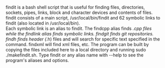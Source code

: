 findit is a bash shell script that is useful for finding files, directories, sockets, pipes, links, block and character devices and contents of files.
findit consists of a main script, /usr/local/bin/findit and 62 symbolic links to findit (also located in /usr/local/bin).  
Each symbolic link is an alias to findit.  The findcpp alias finds *.cpp files while the findlink alias finds symbolic links. 
findgit finds git repositories. findh finds header (*.h) files and will search for specific text specified in the command. findxml will find xml files, etc.
The program can be built by copying the files included here to a local directory and running sudo ./makefindit.sh.  Type findit 
or any alias name with --help to see the program's aliases and options.

